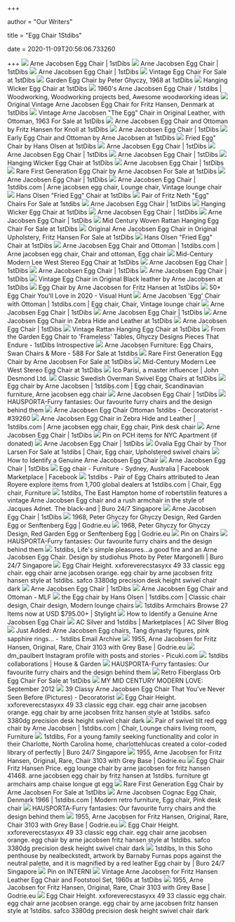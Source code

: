 +++
        
author = "Our Writers"
        
title = "Egg Chair 1Stdibs"
        
date = 2020-11-09T20:56:06.733260
        
+++
[ ![](https://a.1stdibscdn.com/cms/CMS_GENERIC_IMAGE/1583862500_i2g65/egg-chair-arne-jacobsen.jpg)](https://a.1stdibscdn.com/cms/CMS_GENERIC_IMAGE/1583862500_i2g65/egg-chair-arne-jacobsen.jpg) Arne Jacobsen Egg Chair | 1stDibs
[ ![](https://a.1stdibscdn.com/bespoke-arne-jacobsen-egg-chair-and-ottoman-in-california-sheepskin-for-sale/1121189/f_183340321596171285164/18334032_master.jpg?width=768)](https://a.1stdibscdn.com/bespoke-arne-jacobsen-egg-chair-and-ottoman-in-california-sheepskin-for-sale/1121189/f_183340321596171285164/18334032_master.jpg?width=768) Arne Jacobsen Egg Chair | 1stDibs
[ ![](https://a.1stdibscdn.com/early-edition-of-the-egg-chair-by-arne-jacobsen-for-sale/1121189/f_190717721589625924224/19071772_master.jpg?width=240)](https://a.1stdibscdn.com/early-edition-of-the-egg-chair-by-arne-jacobsen-for-sale/1121189/f_190717721589625924224/19071772_master.jpg?width=240) Arne Jacobsen Egg Chair | 1stDibs
[ ![](https://a.1stdibscdn.com/archivesE/upload/3558712/f_3536152/3536152_z.jpg)](https://a.1stdibscdn.com/archivesE/upload/3558712/f_3536152/3536152_z.jpg) Vintage Egg Chair For Sale at 1stDibs
[ ![](https://a.1stdibscdn.com/archivesE/upload/3663232/f_47998031464643137988/2016_05_17_Furniture_104_copy_org_z.jpg)](https://a.1stdibscdn.com/archivesE/upload/3663232/f_47998031464643137988/2016_05_17_Furniture_104_copy_org_z.jpg) Garden Egg Chair by Peter Ghyczy, 1968 at 1stDibs
[ ![](https://a.1stdibscdn.com/archivesE/1stdibs/022813/StripeCC_DM//6/B.jpg)](https://a.1stdibscdn.com/archivesE/1stdibs/022813/StripeCC_DM//6/B.jpg) Hanging Wicker Egg Chair at 1stDibs
[ ![](https://i.pinimg.com/originals/d7/a2/d9/d7a2d9312414d6dc9a18886f6b0c576d.jpg)](https://i.pinimg.com/originals/d7/a2/d9/d7a2d9312414d6dc9a18886f6b0c576d.jpg) 1960's Arne Jacobsen Egg Chair / 1stdibs | Woodworking, Woodworking  projects bed, Awesome woodworking ideas
[ ![](https://a.1stdibscdn.com/archivesE/upload/1121189/f_43226931462001311928/4322693_z.jpg)](https://a.1stdibscdn.com/archivesE/upload/1121189/f_43226931462001311928/4322693_z.jpg) Original Vintage Arne Jacobsen Egg Chair for Fritz Hansen, Denmark at  1stDibs
[ ![](https://a.1stdibscdn.com/vintage-arne-jacobsen-the-egg-chair-in-original-leather-with-ottoman-1963-for-sale/1121189/f_93547031598633538004/9354703_master.jpg?width=240)](https://a.1stdibscdn.com/vintage-arne-jacobsen-the-egg-chair-in-original-leather-with-ottoman-1963-for-sale/1121189/f_93547031598633538004/9354703_master.jpg?width=240) Vintage Arne Jacobsen "The Egg" Chair in Original Leather, with Ottoman,  1963 For Sale at 1stDibs
[ ![](https://a.1stdibscdn.com/archivesE/upload/1121189/f_44513531460450725502/4451353_z.jpg)](https://a.1stdibscdn.com/archivesE/upload/1121189/f_44513531460450725502/4451353_z.jpg) Arne Jacobsen Egg Chair and Ottoman by Fritz Hansen for Knoll at 1stDibs
[ ![](https://a.1stdibscdn.com/egg-swivel-chair-by-arne-jacobsen-for-fritz-hansen-signed-for-sale/1121189/f_211481721603834782293/21148172_master.jpg?width=768)](https://a.1stdibscdn.com/egg-swivel-chair-by-arne-jacobsen-for-fritz-hansen-signed-for-sale/1121189/f_211481721603834782293/21148172_master.jpg?width=768) Arne Jacobsen Egg Chair | 1stDibs
[ ![](https://a.1stdibscdn.com/archivesE/upload/8378/02_15/orange_jacobsen_egg_chair_and_0/Orange_Jacobsen_egg_chair_and_ottoman_02_l.jpeg)](https://a.1stdibscdn.com/archivesE/upload/8378/02_15/orange_jacobsen_egg_chair_and_0/Orange_Jacobsen_egg_chair_and_ottoman_02_l.jpeg) Early Egg Chair and Ottoman by Arne Jacobsen at 1stDibs
[ ![](https://a.1stdibscdn.com/archivesE/upload/1121189/f_46239431462877289490/4623943_z.jpg)](https://a.1stdibscdn.com/archivesE/upload/1121189/f_46239431462877289490/4623943_z.jpg) Fried Egg" Chair by Hans Olsen at 1stDibs
[ ![](https://a.1stdibscdn.com/egg-chair-and-ottoman-by-arne-jacobsen-for-fritz-hansen-for-sale/1121189/f_155677511563867075906/15567751_master.jpg?width=768)](https://a.1stdibscdn.com/egg-chair-and-ottoman-by-arne-jacobsen-for-fritz-hansen-for-sale/1121189/f_155677511563867075906/15567751_master.jpg?width=768) Arne Jacobsen Egg Chair | 1stDibs
[ ![](https://a.1stdibscdn.com/archivesE/upload/1121189/f_142516211554362101213/14251621_master.jpg?width=768)](https://a.1stdibscdn.com/archivesE/upload/1121189/f_142516211554362101213/14251621_master.jpg?width=768) Arne Jacobsen Egg Chair | 1stDibs
[ ![](https://a.1stdibscdn.com/arne-jacobsen-egg-chair-for-sale/1121189/f_209421221602530157221/20942122_master.jpg?width=768)](https://a.1stdibscdn.com/arne-jacobsen-egg-chair-for-sale/1121189/f_209421221602530157221/20942122_master.jpg?width=768) Arne Jacobsen Egg Chair | 1stDibs
[ ![](https://a.1stdibscdn.com/archivesE/1stdibs/022813/StripeCC_DM//6/DSC_1591.jpg)](https://a.1stdibscdn.com/archivesE/1stdibs/022813/StripeCC_DM//6/DSC_1591.jpg) Hanging Wicker Egg Chair at 1stDibs
[ ![](https://a.1stdibscdn.com/armchair-egg-chair-designed-by-arne-jacobsen-for-fritz-hansen-denmark-1958-for-sale/1121189/f_185692121585986747780/18569212_master.jpg?width=768)](https://a.1stdibscdn.com/armchair-egg-chair-designed-by-arne-jacobsen-for-fritz-hansen-denmark-1958-for-sale/1121189/f_185692121585986747780/18569212_master.jpg?width=768) Arne Jacobsen Egg Chair | 1stDibs
[ ![](https://a.1stdibscdn.com/archivesE/upload/3663232/f_8610531503954163501/ORG_01EarlyEgg_master.jpg?width=240)](https://a.1stdibscdn.com/archivesE/upload/3663232/f_8610531503954163501/ORG_01EarlyEgg_master.jpg?width=240) Rare First Generation Egg Chair by Arne Jacobsen For Sale at 1stDibs
[ ![](https://a.1stdibscdn.com/arne-jacobsen-egg-chair-an-ottoman-by-fritz-hansen-in-denmark-for-sale/1121189/f_173248421577118786381/17324842_master.jpeg?width=768)](https://a.1stdibscdn.com/arne-jacobsen-egg-chair-an-ottoman-by-fritz-hansen-in-denmark-for-sale/1121189/f_173248421577118786381/17324842_master.jpeg?width=768) Arne Jacobsen Egg Chair | 1stDibs
[ ![](https://i.pinimg.com/originals/cf/eb/46/cfeb4623cb045ca34bb08cac22d1c4a4.jpg)](https://i.pinimg.com/originals/cf/eb/46/cfeb4623cb045ca34bb08cac22d1c4a4.jpg) Arne Jacobsen Egg Chair | 1stdibs.com | Arne jacobsen egg chair, Lounge  chair, Vintage lounge chair
[ ![](https://a.1stdibscdn.com/archivesE/1stdibs/101014/deangelis_CC_DM//2/B.jpg)](https://a.1stdibscdn.com/archivesE/1stdibs/101014/deangelis_CC_DM//2/B.jpg) Hans Olsen "Fried Egg" Chair at 1stDibs
[ ![](https://a.1stdibscdn.com/archivesE/upload/1121189/f_76260231496747404050/7626023_l.jpg)](https://a.1stdibscdn.com/archivesE/upload/1121189/f_76260231496747404050/7626023_l.jpg) Pair of Fritz Neth "Egg" Chairs For Sale at 1stdibs
[ ![](https://a.1stdibscdn.com/egg-chair-by-arne-jacobsen-for-fritz-hansen-in-white-leather-2018-fritz-hansen-for-sale/1121189/f_207985021602617763993/20798502_master.jpg?width=240)](https://a.1stdibscdn.com/egg-chair-by-arne-jacobsen-for-fritz-hansen-in-white-leather-2018-fritz-hansen-for-sale/1121189/f_207985021602617763993/20798502_master.jpg?width=240) Arne Jacobsen Egg Chair | 1stDibs
[ ![](https://a.1stdibscdn.com/archivesE/1stdibs/022813/StripeCC_DM//6/X.jpg)](https://a.1stdibscdn.com/archivesE/1stdibs/022813/StripeCC_DM//6/X.jpg) Hanging Wicker Egg Chair at 1stDibs
[ ![](https://a.1stdibscdn.com/the-egg-model-3316-by-arne-jacobsen-and-fritz-hansen-2016-for-sale/1121189/f_156684511564676094523/15668451_master.jpg?width=240)](https://a.1stdibscdn.com/the-egg-model-3316-by-arne-jacobsen-and-fritz-hansen-2016-for-sale/1121189/f_156684511564676094523/15668451_master.jpg?width=240) Arne Jacobsen Egg Chair | 1stDibs
[ ![](https://a.1stdibscdn.com/arne-jacobsen-patinated-black-leather-egg-chair-1963-for-sale/1121189/f_178684911581581341534/17868491_master.jpg?width=768)](https://a.1stdibscdn.com/arne-jacobsen-patinated-black-leather-egg-chair-1963-for-sale/1121189/f_178684911581581341534/17868491_master.jpg?width=768) Arne Jacobsen Egg Chair | 1stDibs
[ ![](https://a.1stdibscdn.com/woven-rattan-hanging-egg-chair-for-sale-picture-2/archivesE/upload/f_15602/f_103393311522592786024/IMG_1889_master.jpg)](https://a.1stdibscdn.com/woven-rattan-hanging-egg-chair-for-sale-picture-2/archivesE/upload/f_15602/f_103393311522592786024/IMG_1889_master.jpg) Mid Century Woven Rattan Hanging Egg Chair For Sale at 1stDibs
[ ![](https://a.1stdibscdn.com/archivesE/upload/6103022/f_3701962/IMG_2312_org_z.jpg)](https://a.1stdibscdn.com/archivesE/upload/6103022/f_3701962/IMG_2312_org_z.jpg) Original Arne Jacobsen Egg Chair in Original Upholstery, Fritz Hansen For  Sale at 1stDibs
[ ![](https://a.1stdibscdn.com/archivesE/1stdibs/101014/deangelis_CC_DM//2/X.jpg)](https://a.1stdibscdn.com/archivesE/1stdibs/101014/deangelis_CC_DM//2/X.jpg) Hans Olsen "Fried Egg" Chair at 1stDibs
[ ![](https://i.pinimg.com/originals/33/0d/4a/330d4a04a2fe2aa984786b5811875398.jpg)](https://i.pinimg.com/originals/33/0d/4a/330d4a04a2fe2aa984786b5811875398.jpg) Arne Jacobsen Egg Chair and Ottoman | 1stdibs.com | Arne jacobsen egg chair,  Chair and ottoman, Egg chair
[ ![](https://a.1stdibscdn.com/archivesE/upload/3663232/f_62457131482269334422/IMG_1352_org_z.jpg)](https://a.1stdibscdn.com/archivesE/upload/3663232/f_62457131482269334422/IMG_1352_org_z.jpg) Mid-Century Modern Lee West Stereo Egg Chair at 1stDibs
[ ![](https://a.1stdibscdn.com/egg-chair-in-brazilian-cowhide-for-sale/1121189/f_183341921584473742731/18334192_master.jpg?width=768)](https://a.1stdibscdn.com/egg-chair-in-brazilian-cowhide-for-sale/1121189/f_183341921584473742731/18334192_master.jpg?width=768) Arne Jacobsen Egg Chair | 1stDibs
[ ![](https://a.1stdibscdn.com/egg-chair-and-ottoman-in-brazilian-cowhide-for-sale/1121189/f_183338921584473624375/18333892_master.jpg?width=768)](https://a.1stdibscdn.com/egg-chair-and-ottoman-in-brazilian-cowhide-for-sale/1121189/f_183338921584473624375/18333892_master.jpg?width=768) Arne Jacobsen Egg Chair | 1stDibs
[ ![](https://a.1stdibscdn.com/arne-jacobsen-for-fritz-hansen-egg-chair-and-ottoman-distributed-by-knoll-for-sale/1121189/f_208358521602079512999/20835852_master.jpeg?width=768)](https://a.1stdibscdn.com/arne-jacobsen-for-fritz-hansen-egg-chair-and-ottoman-distributed-by-knoll-for-sale/1121189/f_208358521602079512999/20835852_master.jpeg?width=768) Arne Jacobsen Egg Chair | 1stDibs
[ ![](https://a.1stdibscdn.com/archivesE/1stdibs/091411/MetropolisModern_is//1/b.jpg)](https://a.1stdibscdn.com/archivesE/1stdibs/091411/MetropolisModern_is//1/b.jpg) Vintage Egg Chair in Original Black leather by Arne Jacobsen at 1stDibs
[ ![](https://a.1stdibscdn.com/archivesE/upload/f_8378/f_3601782/Orange_Egg_chair_03_l.JPG)](https://a.1stdibscdn.com/archivesE/upload/f_8378/f_3601782/Orange_Egg_chair_03_l.JPG) Egg Chair by Arne Jacobsen for Fritz Hansen at 1stDibs
[ ![](https://visualhunt.com/photos/10/arne-jacobsen-egg-chair-at-1stdibs.jpg?s=wh2)](https://visualhunt.com/photos/10/arne-jacobsen-egg-chair-at-1stdibs.jpg?s=wh2) 50+ Egg Chair You'll Love in 2020 - Visual Hunt
[ ![](https://i.pinimg.com/originals/72/71/ba/7271baa3d4cc887cb6e492e06bc2b00e.jpg)](https://i.pinimg.com/originals/72/71/ba/7271baa3d4cc887cb6e492e06bc2b00e.jpg) Arne Jacobsen 'Egg' Chair with Ottoman | 1stdibs.com | Egg chair, Chair,  Vintage lounge chair
[ ![](https://a.1stdibscdn.com/arne-jacobsen-early-edition-egg-chair-for-sale/1121189/f_110776011585361559331/11077601_master.jpg?width=768)](https://a.1stdibscdn.com/arne-jacobsen-early-edition-egg-chair-for-sale/1121189/f_110776011585361559331/11077601_master.jpg?width=768) Arne Jacobsen Egg Chair | 1stDibs
[ ![](https://a.1stdibscdn.com/archivesE/upload/1121189/f_141442211553607083927/14144221_master.jpg?width=768)](https://a.1stdibscdn.com/archivesE/upload/1121189/f_141442211553607083927/14144221_master.jpg?width=768) Arne Jacobsen Egg Chair | 1stDibs
[ ![](https://a.1stdibscdn.com/archivesE/upload/f_17012/f_3591602/IMG_9835_l.JPG)](https://a.1stdibscdn.com/archivesE/upload/f_17012/f_3591602/IMG_9835_l.JPG) Arne Jacobsen Egg Chair in Zebra Hide and Leather at 1stDibs
[ ![](https://a.1stdibscdn.com/original-tan-leather-egg-chair-by-arne-jacobsen-for-fritz-hansen-for-sale/1121189/f_183896821584771858925/18389682_master.jpg?width=768)](https://a.1stdibscdn.com/original-tan-leather-egg-chair-by-arne-jacobsen-for-fritz-hansen-for-sale/1121189/f_183896821584771858925/18389682_master.jpg?width=768) Arne Jacobsen Egg Chair | 1stDibs
[ ![](https://a.1stdibscdn.com/archivesD/1stdibs/12110/NKshopLA//07/x.jpg)](https://a.1stdibscdn.com/archivesD/1stdibs/12110/NKshopLA//07/x.jpg) Vintage Rattan Hanging Egg Chair at 1stDibs
[ ![](https://s30964.pcdn.co/introspective-magazine/wp-content/uploads/2020/05/ghyczy_HERO.jpg)](https://s30964.pcdn.co/introspective-magazine/wp-content/uploads/2020/05/ghyczy_HERO.jpg) From the Garden Egg Chair to 'Frameless' Tables, Ghyczy Designs Pieces That  Endure - 1stDibs Introspective
[ ![](https://a.1stdibscdn.com/set-of-4-seven-chairs-model-3107-by-arne-jacobsen-and-fritz-hansen-for-sale/1121189/f_207968621602262355271/20796862_master.jpeg)](https://a.1stdibscdn.com/set-of-4-seven-chairs-model-3107-by-arne-jacobsen-and-fritz-hansen-for-sale/1121189/f_207968621602262355271/20796862_master.jpeg) Arne Jacobsen Furniture: Egg Chairs, Swan Chairs & More - 588 For Sale at  1stdibs
[ ![](https://a.1stdibscdn.com/archivesE/upload/9091/31_13/08earlyegg/08EarlyEgg_l.jpg)](https://a.1stdibscdn.com/archivesE/upload/9091/31_13/08earlyegg/08EarlyEgg_l.jpg) Rare First Generation Egg Chair by Arne Jacobsen For Sale at 1stDibs
[ ![](https://a.1stdibscdn.com/archivesE/upload/f_9218/1482177300054/IMG_1356_l.jpg)](https://a.1stdibscdn.com/archivesE/upload/f_9218/1482177300054/IMG_1356_l.jpg) Mid-Century Modern Lee West Stereo Egg Chair at 1stDibs
[ ![](https://www.johndesmond.com/wp-content/uploads/2017/11/ico-parisi-master-influencer_01.jpg)](https://www.johndesmond.com/wp-content/uploads/2017/11/ico-parisi-master-influencer_01.jpg) Ico Parisi, a master influencer | John Desmond Ltd.
[ ![](https://a.1stdibscdn.com/archivesE/1stdibs/100113/GloCC_DM//8/DSC_5916.jpg)](https://a.1stdibscdn.com/archivesE/1stdibs/100113/GloCC_DM//8/DSC_5916.jpg) Classic Swedish Overman Swivel Egg Chairs at 1stDibs
[ ![](https://i.pinimg.com/originals/4a/53/be/4a53be0a9d0a504f9c1cd7d9913cb8f4.jpg)](https://i.pinimg.com/originals/4a/53/be/4a53be0a9d0a504f9c1cd7d9913cb8f4.jpg) Egg chair by Arne Jacobsen | 1stdibs.com | Egg chair, Scandinavian  furniture, Arne jacobsen egg chair
[ ![](https://a.1stdibscdn.com/egg-chair-by-arne-jacobson-for-fritz-hansen-in-blue-leather-signed-for-sale/1121189/f_168879811573893902098/16887981_master.jpg?width=768)](https://a.1stdibscdn.com/egg-chair-by-arne-jacobson-for-fritz-hansen-in-blue-leather-signed-for-sale/1121189/f_168879811573893902098/16887981_master.jpg?width=768) Arne Jacobsen Egg Chair | 1stDibs
[ ![](https://images.squarespace-cdn.com/content/v1/5c4c3678697a985352fd27f9/1552766994798-6O1WAKLM0E53CLA3BDNP/ke17ZwdGBToddI8pDm48kBPWP4WDNIN_X_ok4MnAWtNZw-zPPgdn4jUwVcJE1ZvWQUxwkmyExglNqGp0IvTJZUJFbgE-7XRK3dMEBRBhUpyl6vXKpPU_AN2dpCxxnPs8IqJ0gxGrUN_s904UNtp4jw-OqaCPrZgnzuVDYulV_eU/Screenshot+2019-03-16+18.22.29.png)](https://images.squarespace-cdn.com/content/v1/5c4c3678697a985352fd27f9/1552766994798-6O1WAKLM0E53CLA3BDNP/ke17ZwdGBToddI8pDm48kBPWP4WDNIN_X_ok4MnAWtNZw-zPPgdn4jUwVcJE1ZvWQUxwkmyExglNqGp0IvTJZUJFbgE-7XRK3dMEBRBhUpyl6vXKpPU_AN2dpCxxnPs8IqJ0gxGrUN_s904UNtp4jw-OqaCPrZgnzuVDYulV_eU/Screenshot+2019-03-16+18.22.29.png) HAUSPORTA-Furry fantasies: Our favourite furry chairs and the design behind  them
[ ![](https://cdn.decoratorist.com/wp-content/uploads/arne-jacobsen-egg-chair-ottoman-1stdibs-80920.jpg)](https://cdn.decoratorist.com/wp-content/uploads/arne-jacobsen-egg-chair-ottoman-1stdibs-80920.jpg) Arne Jacobsen Egg Chair Ottoman 1stdibs - Decoratorist - #39260
[ ![](https://i.pinimg.com/originals/eb/a8/3b/eba83bdf0bd30511b3dbef3ab8df2c83.jpg)](https://i.pinimg.com/originals/eb/a8/3b/eba83bdf0bd30511b3dbef3ab8df2c83.jpg) Arne Jacobsen Egg Chair in Zebra Hide and Leather | 1stdibs.com | Arne  jacobsen egg chair, Egg chair, Pink desk chair
[ ![](https://a.1stdibscdn.com/the-egg-model-3316-cognac-leather-by-arne-jacobsen-and-fritz-hansen-for-sale/1121189/f_107150211525854235603/10715021_master.jpg?width=240)](https://a.1stdibscdn.com/the-egg-model-3316-cognac-leather-by-arne-jacobsen-and-fritz-hansen-for-sale/1121189/f_107150211525854235603/10715021_master.jpg?width=240) Arne Jacobsen Egg Chair | 1stDibs
[ ![](https://i.pinimg.com/originals/b9/f0/dc/b9f0dcc3d5d552eeb6df91536868edb2.jpg)](https://i.pinimg.com/originals/b9/f0/dc/b9f0dcc3d5d552eeb6df91536868edb2.jpg) Pin on PCH items for NYC Apartment (if donated)
[ ![](https://a.1stdibscdn.com/archivesE/upload/1701400/f_55224931474408166341/IMG_3441_org_master.jpg?width=768)](https://a.1stdibscdn.com/archivesE/upload/1701400/f_55224931474408166341/IMG_3441_org_master.jpg?width=768) Arne Jacobsen Egg Chair | 1stDibs
[ ![](https://i.pinimg.com/originals/69/4e/60/694e609739e732db9a9902fb72c2d895.jpg)](https://i.pinimg.com/originals/69/4e/60/694e609739e732db9a9902fb72c2d895.jpg) Ovalia Egg Chair by Thor Larsen For Sale at 1stdibs | Chair, Egg chair,  Upholstered swivel chairs
[ ![](https://www.thespruce.com/thmb/8ULlqiXxg-W5NJPh3Tn3Szb7VnM=/768x576/smart/filters:no_upscale()/EggChairsYellow-58e7d9d75f9b58ef7e3924bc.jpg)](https://www.thespruce.com/thmb/8ULlqiXxg-W5NJPh3Tn3Szb7VnM=/768x576/smart/filters:no_upscale()/EggChairsYellow-58e7d9d75f9b58ef7e3924bc.jpg) How to Identify a Genuine Arne Jacobsen Egg Chair
[ ![](https://a.1stdibscdn.com/archivesD/upload/8482/671/8482_1272366790_11.jpg?width=768)](https://a.1stdibscdn.com/archivesD/upload/8482/671/8482_1272366790_11.jpg?width=768) Arne Jacobsen Egg Chair | 1stDibs
[ ![](https://lookaside.fbsbx.com/lookaside/crawler/media/?media_id=10161939050550580)](https://lookaside.fbsbx.com/lookaside/crawler/media/?media_id=10161939050550580) Egg chair - Furniture - Sydney, Australia | Facebook Marketplace | Facebook
[ ![](https://i.pinimg.com/originals/ab/02/48/ab02485e90448cd26ffb33bc7c72c977.jpg)](https://i.pinimg.com/originals/ab/02/48/ab02485e90448cd26ffb33bc7c72c977.jpg) 1stdibs - Pair of Egg Chairs attributed to Jean Royere explore items from  1,700 global dealers at 1stdibs.com | Chair, Egg chair, Furniture
[ ![](https://www.buro247.sg/local/instagram/photos/24124930_141491289838780_3215385403104165888_n.jpg)](https://www.buro247.sg/local/instagram/photos/24124930_141491289838780_3215385403104165888_n.jpg) 1stdibs, The East Hampton home of robertstilin features a vintage Arne  Jacobsen Egg chair and a rush armchair in the style of Jacques Adnet. The  black-and | Buro 24/7 Singapore
[ ![](https://a.1stdibscdn.com/archivesE/upload/1121189/f_72521031493112463127/7252103_master.jpg?width=768)](https://a.1stdibscdn.com/archivesE/upload/1121189/f_72521031493112463127/7252103_master.jpg?width=768) Arne Jacobsen Egg Chair | 1stDibs
[ ![](https://godrie.eu/wp-content/uploads/2015/12/red-garden-egg-or-senftenberg-egg-1968-front-1stdibs.jpg)](https://godrie.eu/wp-content/uploads/2015/12/red-garden-egg-or-senftenberg-egg-1968-front-1stdibs.jpg) 1968, Peter Ghyczy for Ghyczy Design, Red Garden Egg or Senftenberg Egg |  Godrie.eu
[ ![](https://godrie.eu/wp-content/uploads/2019/10/red-garden-egg-or-senftenberg-egg-1stdibs-front.jpg)](https://godrie.eu/wp-content/uploads/2019/10/red-garden-egg-or-senftenberg-egg-1stdibs-front.jpg) 1968, Peter Ghyczy for Ghyczy Design, Red Garden Egg or Senftenberg Egg |  Godrie.eu
[ ![](https://i.pinimg.com/originals/d9/54/8e/d9548edee8a9b20d9440f76c023da7ce.jpg)](https://i.pinimg.com/originals/d9/54/8e/d9548edee8a9b20d9440f76c023da7ce.jpg) Pin on Chairs
[ ![](https://images.squarespace-cdn.com/content/v1/5c4c3678697a985352fd27f9/1552766372448-D5LYVW0CT32PZY2A0EA6/ke17ZwdGBToddI8pDm48kIxem5gq0vdZsQToAbPLIZFZw-zPPgdn4jUwVcJE1ZvWQUxwkmyExglNqGp0IvTJZUJFbgE-7XRK3dMEBRBhUpx4mzZizcYNgcbDCKAeDr_9gpmVXuAr1wEpgglTCYsgad8djIYr0R5297Ni2-bHDmg/Philip%252BArctander%252BClam%252BChair%25252C%252B1944%252Bat%252B1stdibs.jpg)](https://images.squarespace-cdn.com/content/v1/5c4c3678697a985352fd27f9/1552766372448-D5LYVW0CT32PZY2A0EA6/ke17ZwdGBToddI8pDm48kIxem5gq0vdZsQToAbPLIZFZw-zPPgdn4jUwVcJE1ZvWQUxwkmyExglNqGp0IvTJZUJFbgE-7XRK3dMEBRBhUpx4mzZizcYNgcbDCKAeDr_9gpmVXuAr1wEpgglTCYsgad8djIYr0R5297Ni2-bHDmg/Philip%252BArctander%252BClam%252BChair%25252C%252B1944%252Bat%252B1stdibs.jpg) HAUSPORTA-Furry fantasies: Our favourite furry chairs and the design behind  them
[ ![](https://www.buro247.sg/local/instagram/photos/21820045_1443945148975259_6046067540373798912_n.jpg)](https://www.buro247.sg/local/instagram/photos/21820045_1443945148975259_6046067540373798912_n.jpg) 1stdibs, Life's simple pleasures...a good fire and an Arne Jacobsen Egg  Chair. Design by studiohus Photo by Peter Margonelli | Buro 24/7 Singapore
[ ![](https://i2.wp.com/a.1stdibscdn.com/archivesE/upload/9707/10_15/1914352/1914352_l.jpeg)](https://i2.wp.com/a.1stdibscdn.com/archivesE/upload/9707/10_15/1914352/1914352_l.jpeg) Egg Chair Height. xxforeverecstasyxx 49 33 classic egg chair. egg chair  arne jacobsen orange. egg chair by arne jacobsen fritz hansen style at  1stdibs. safco 3380dg precision desk height swivel chair dark
[ ![](https://a.1stdibscdn.com/the-egg-model-3316-red-leather-by-arne-jacobsen-and-fritz-ansen-2001-for-sale/1121189/f_156687911564676083392/15668791_master.jpg?width=768)](https://a.1stdibscdn.com/the-egg-model-3316-red-leather-by-arne-jacobsen-and-fritz-ansen-2001-for-sale/1121189/f_156687911564676083392/15668791_master.jpg?width=768) Arne Jacobsen Egg Chair | 1stDibs
[ ![](https://www.usmlf.com/resources/image/1f/7.jpg)](https://www.usmlf.com/resources/image/1f/7.jpg) Arne Jacobsen Egg Chair and Ottoman - MLF
[ ![](https://i.pinimg.com/originals/66/e9/64/66e9645f30c935182e1b5a28877b7687.jpg)](https://i.pinimg.com/originals/66/e9/64/66e9645f30c935182e1b5a28877b7687.jpg) the Egg chair by Hans Olsen | 1stdibs.com | Classic chair design, Chair  design, Modern lounge chairs
[ ![](https://images.stylight.net/image/upload/t_web_product_330x440bg/q_auto:eco,f_auto/sjkc26iuwfipippjsyfq.jpg)](https://images.stylight.net/image/upload/t_web_product_330x440bg/q_auto:eco,f_auto/sjkc26iuwfipippjsyfq.jpg) 1stdibs Armchairs  Browse 27 Items now at USD $795.00+ | Stylight
[ ![](https://www.thespruce.com/thmb/p5BN3S6byC9bQWCVzDtpYN00S00=/768x690/filters:no_upscale():max_bytes(150000):strip_icc()/EggChairStitching-58e7cffd3df78c51625e9289.jpg)](https://www.thespruce.com/thmb/p5BN3S6byC9bQWCVzDtpYN00S00=/768x690/filters:no_upscale():max_bytes(150000):strip_icc()/EggChairStitching-58e7cffd3df78c51625e9289.jpg) How to Identify a Genuine Arne Jacobsen Egg Chair
[ ![](https://www.acsilver.co.uk/images/blogimages/1stdibs.jpg)](https://www.acsilver.co.uk/images/blogimages/1stdibs.jpg) AC Silver and 1stdibs | Marketplaces | AC Silver Blog
[ ![](https://emailtuna.com/images/newsletter/89c/89c4747d3dc1e79b265a01dc834170ee.jpg)](https://emailtuna.com/images/newsletter/89c/89c4747d3dc1e79b265a01dc834170ee.jpg) Just Added: Arne Jacobsen Egg chairs, Tang dynasty figures, pink sapphire  rings... - 1stdibs Email Archive
[ ![](https://godrie.eu/wp-content/uploads/2019/09/egg-chair-arne-jacobsen-natural-wood-1stdibs-6.jpg)](https://godrie.eu/wp-content/uploads/2019/09/egg-chair-arne-jacobsen-natural-wood-1stdibs-6.jpg) 1955, Arne Jacobsen for Fritz Hansen, Original, Rare, Chair 3103 with Grey  Base | Godrie.eu
[ ![](https://scontent-lhr8-1.cdninstagram.com/v/t51.2885-15/sh0.08/e35/s640x640/84590783_185473312542464_1009210690381095078_n.jpg?_nc_ht=scontent-lhr8-1.cdninstagram.com&_nc_cat=108&_nc_ohc=7ssX0EkoBosAX9FJgjq&oh=0da9b3a80db22e09384e46317a2e6967&oe=5E97B17B)](https://scontent-lhr8-1.cdninstagram.com/v/t51.2885-15/sh0.08/e35/s640x640/84590783_185473312542464_1009210690381095078_n.jpg?_nc_ht=scontent-lhr8-1.cdninstagram.com&_nc_cat=108&_nc_ohc=7ssX0EkoBosAX9FJgjq&oh=0da9b3a80db22e09384e46317a2e6967&oe=5E97B17B) dm_paulbert Instagram profile with posts and stories - Picuki.com
[ ![](https://hg-images.condecdn.net/image/5JRXXyKMaw8/crop/405/f/exhibition-room-c_dsc4082-hdr05x.jpg)](https://hg-images.condecdn.net/image/5JRXXyKMaw8/crop/405/f/exhibition-room-c_dsc4082-hdr05x.jpg) 1stdibs collaborations | House & Garden
[ ![](https://images.squarespace-cdn.com/content/v1/5c4c3678697a985352fd27f9/1552766647913-0JVA0N9DIYB0WD9FAYGF/ke17ZwdGBToddI8pDm48kKTaMlqqzzWX1XTm39d9ut5Zw-zPPgdn4jUwVcJE1ZvWQUxwkmyExglNqGp0IvTJZUJFbgE-7XRK3dMEBRBhUpw-gty4BOcXuzPiztziGHRQpERf7IAjDcDiKyjeEfQyEZaKCLKGPRzu0LFwLLgjIOY/1st+dibs+woolly+bella+2.png)](https://images.squarespace-cdn.com/content/v1/5c4c3678697a985352fd27f9/1552766647913-0JVA0N9DIYB0WD9FAYGF/ke17ZwdGBToddI8pDm48kKTaMlqqzzWX1XTm39d9ut5Zw-zPPgdn4jUwVcJE1ZvWQUxwkmyExglNqGp0IvTJZUJFbgE-7XRK3dMEBRBhUpw-gty4BOcXuzPiztziGHRQpERf7IAjDcDiKyjeEfQyEZaKCLKGPRzu0LFwLLgjIOY/1st+dibs+woolly+bella+2.png) HAUSPORTA-Furry fantasies: Our favourite furry chairs and the design behind  them
[ ![](https://a.1stdibscdn.com/archivesE/upload/9826/21_13/org_egg1/ORG_ORG_egg1.jpg?width=768)](https://a.1stdibscdn.com/archivesE/upload/9826/21_13/org_egg1/ORG_ORG_egg1.jpg?width=768) Retro Fiberglass Orb Egg Chair For Sale at 1stDibs
[ ![](http://1.bp.blogspot.com/--BV4LQdvy0E/UGf853oeeyI/AAAAAAAAA5c/-t1y-IWKowY/s1600/rebecca-geldard-ray-white-noosa-heads-real-estate-arne-jacobsen-egg-chair.jpg)](http://1.bp.blogspot.com/--BV4LQdvy0E/UGf853oeeyI/AAAAAAAAA5c/-t1y-IWKowY/s1600/rebecca-geldard-ray-white-noosa-heads-real-estate-arne-jacobsen-egg-chair.jpg) MY MID CENTURY MODERN LOVE: September 2012
[ ![](https://cdn.decoratorist.com/wp-content/uploads/arne-jacobsen-egg-chair-fritz-hansen-1958-mid-mod-design-51113.jpg)](https://cdn.decoratorist.com/wp-content/uploads/arne-jacobsen-egg-chair-fritz-hansen-1958-mid-mod-design-51113.jpg) 39 Classy Arne Jacobsen Egg Chair That You've Never Seen Before (Pictures)  - Decoratorist
[ ![](https://i2.wp.com/a.1stdibscdn.com/archivesE/upload/10620/20_15/egg_chair4/egg_chair4_l.jpeg)](https://i2.wp.com/a.1stdibscdn.com/archivesE/upload/10620/20_15/egg_chair4/egg_chair4_l.jpeg) Egg Chair Height. xxforeverecstasyxx 49 33 classic egg chair. egg chair  arne jacobsen orange. egg chair by arne jacobsen fritz hansen style at  1stdibs. safco 3380dg precision desk height swivel chair dark
[ ![](https://i.pinimg.com/originals/16/8e/d7/168ed79e91f136a7ec5ca7f54d0d443b.jpg)](https://i.pinimg.com/originals/16/8e/d7/168ed79e91f136a7ec5ca7f54d0d443b.jpg) Pair of swivel tilt red egg chair by Arne Jacobsen | 1stdibs.com | Chair,  Lounge chairs living room, Furniture
[ ![](https://www.buro247.sg/local/instagram/photos/65184507_2312271595711520_8563669247062957239_n.jpg)](https://www.buro247.sg/local/instagram/photos/65184507_2312271595711520_8563669247062957239_n.jpg) 1stdibs, For a young family seeking functionality and color in their  Charlotte, North Carolina home, charlottehlucas created a color-coded  library of perfectly | Buro 24/7 Singapore
[ ![](https://godrie.eu/wp-content/uploads/2019/09/egg-chair-arne-jacobsen-natural-wood-1stdibs-3.jpg)](https://godrie.eu/wp-content/uploads/2019/09/egg-chair-arne-jacobsen-natural-wood-1stdibs-3.jpg) 1955, Arne Jacobsen for Fritz Hansen, Original, Rare, Chair 3103 with Grey  Base | Godrie.eu
[ ![](https://i2.wp.com/a.1stdibscdn.com/archivesE/upload/9808/03_15/1648492/1648492_l.jpeg)](https://i2.wp.com/a.1stdibscdn.com/archivesE/upload/9808/03_15/1648492/1648492_l.jpeg) Egg Chair Fritz Hansen Price. egg lounge chair by arne jacobsen for fritz  hansen 41468. arne jacobsen egg chair by fritz hansen at 1stdibs. furniture  gt armchairs amp chaise longue gt egg
[ ![](https://a.1stdibscdn.com/archivesE/upload/1121189/f_96111011516608752931/9611101_master.jpg?width=1500)](https://a.1stdibscdn.com/archivesE/upload/1121189/f_96111011516608752931/9611101_master.jpg?width=1500) Rare First Generation Egg Chair by Arne Jacobsen For Sale at 1stDibs
[ ![](https://i.pinimg.com/originals/f9/de/c3/f9dec32c5d72bb0f63286655a7463632.jpg)](https://i.pinimg.com/originals/f9/de/c3/f9dec32c5d72bb0f63286655a7463632.jpg) Arne Jacobsen Cognac Egg Chair, Denmark 1966 | 1stdibs.com | Modern retro  furniture, Egg chair, Pink desk chair
[ ![](https://images.squarespace-cdn.com/content/v1/5c4c3678697a985352fd27f9/1552766748341-G2XPLG5Z8NGXKB08GCGB/ke17ZwdGBToddI8pDm48kKdFXd2HBi4XFaFKPp_rp4lZw-zPPgdn4jUwVcJE1ZvWQUxwkmyExglNqGp0IvTJZUJFbgE-7XRK3dMEBRBhUpyTuo2mqgVUWErkRx0TTSfeNvWsltYTDgnZ7PMtLGFjKEgNdVo0LIxxtkKi3r8itQI/Railing+Upholstered+Armchair_Side+Chair+_R3_+in+Stainless+Steel+Grey+Sheep+Fur+For+Sale+at+1stdibs.jpg)](https://images.squarespace-cdn.com/content/v1/5c4c3678697a985352fd27f9/1552766748341-G2XPLG5Z8NGXKB08GCGB/ke17ZwdGBToddI8pDm48kKdFXd2HBi4XFaFKPp_rp4lZw-zPPgdn4jUwVcJE1ZvWQUxwkmyExglNqGp0IvTJZUJFbgE-7XRK3dMEBRBhUpyTuo2mqgVUWErkRx0TTSfeNvWsltYTDgnZ7PMtLGFjKEgNdVo0LIxxtkKi3r8itQI/Railing+Upholstered+Armchair_Side+Chair+_R3_+in+Stainless+Steel+Grey+Sheep+Fur+For+Sale+at+1stdibs.jpg) HAUSPORTA-Furry fantasies: Our favourite furry chairs and the design behind  them
[ ![](https://godrie.eu/wp-content/uploads/2019/09/egg-chair-arne-jacobsen-natural-wood-1stdibs-13.jpg)](https://godrie.eu/wp-content/uploads/2019/09/egg-chair-arne-jacobsen-natural-wood-1stdibs-13.jpg) 1955, Arne Jacobsen for Fritz Hansen, Original, Rare, Chair 3103 with Grey  Base | Godrie.eu
[ ![](https://i2.wp.com/a.1stdibscdn.com/archivesE/upload/10606/30_15/egg_chair3/egg_chair3_l.jpeg)](https://i2.wp.com/a.1stdibscdn.com/archivesE/upload/10606/30_15/egg_chair3/egg_chair3_l.jpeg) Egg Chair Height. xxforeverecstasyxx 49 33 classic egg chair. egg chair  arne jacobsen orange. egg chair by arne jacobsen fritz hansen style at  1stdibs. safco 3380dg precision desk height swivel chair dark
[ ![](https://www.buro247.sg/local/instagram/photos/35617766_2070846699863059_256641029128585216_n.jpg)](https://www.buro247.sg/local/instagram/photos/35617766_2070846699863059_256641029128585216_n.jpg) 1stdibs, In this Soho penthouse by nealbeckstedt, artwork by Barnaby Furnas  pops against the neutral palette, and it is magnified by a red leather Egg  chair by | Buro 24/7 Singapore
[ ![](https://i.pinimg.com/originals/08/60/f6/0860f65e8be5bd61bccab2dbdd295e89.jpg)](https://i.pinimg.com/originals/08/60/f6/0860f65e8be5bd61bccab2dbdd295e89.jpg) Pin on INTERNI
[ ![](https://a.1stdibscdn.com/vintage-arne-jacobsen-for-fritz-hansen-leather-egg-chair-footstool-set-1960s-for-sale/1121189/f_199993621595927412143/19999362_master.jpg?width=240)](https://a.1stdibscdn.com/vintage-arne-jacobsen-for-fritz-hansen-leather-egg-chair-footstool-set-1960s-for-sale/1121189/f_199993621595927412143/19999362_master.jpg?width=240) Vintage Arne Jacobsen for Fritz Hansen Leather Egg Chair and Footstool Set,  1960s at 1stDibs
[ ![](https://godrie.eu/wp-content/uploads/2019/09/egg-chair-arne-jacobsen-natural-wood-1stdibs-14.jpg)](https://godrie.eu/wp-content/uploads/2019/09/egg-chair-arne-jacobsen-natural-wood-1stdibs-14.jpg) 1955, Arne Jacobsen for Fritz Hansen, Original, Rare, Chair 3103 with Grey  Base | Godrie.eu
[ ![](https://i2.wp.com/www.famous-design.com/design-lounge/upload/grande/egg-chair-arne-jacobsen-orange_20111229151125.jpg)](https://i2.wp.com/www.famous-design.com/design-lounge/upload/grande/egg-chair-arne-jacobsen-orange_20111229151125.jpg) Egg Chair Height. xxforeverecstasyxx 49 33 classic egg chair. egg chair  arne jacobsen orange. egg chair by arne jacobsen fritz hansen style at  1stdibs. safco 3380dg precision desk height swivel chair dark

